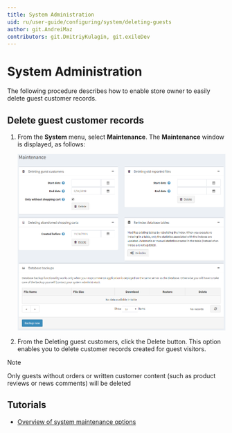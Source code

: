 ```yaml
---
title: System Administration
uid: ru/user-guide/configuring/system/deleting-guests
author: git.AndreiMaz
contributors: git.DmitriyKulagin, git.exileDev
---
```


# System Administration

The following procedure describes how to enable store owner to easily delete guest customer records.

## Delete guest customer records

1. From the **System** menu, select **Maintenance**. The **Maintenance** window is displayed, as follows:

    ![Maintenance](_static/deleting-guests/deleting-guests.png)

1. From the Deleting guest customers, click the Delete button. This option enables you to delete customer records created for guest visitors.

> [!NOTE]
> Only guests without orders or written customer content (such as product reviews or news comments) will be deleted

## Tutorials

- [Overview of system maintenance options](https://www.youtube.com/watch?v=CNgTJZoWHTA)
